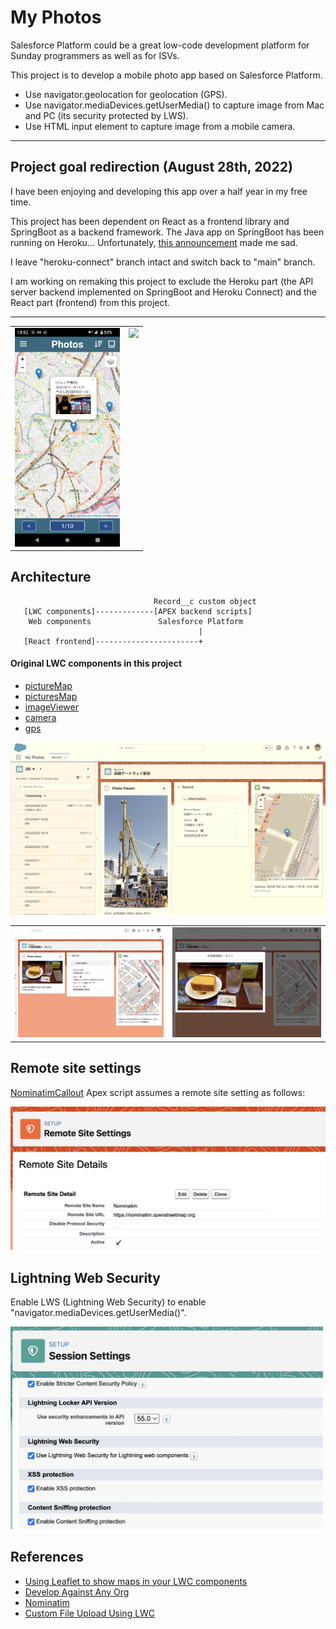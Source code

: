 # My Photos

Salesforce Platform could be a great low-code development platform for Sunday programmers as well as for ISVs.

This project is to develop a mobile photo app based on Salesforce Platform.

- Use navigator.geolocation for geolocation (GPS).
- Use navigator.mediaDevices.getUserMedia() to capture image from Mac and PC (its security protected by LWS).
- Use HTML input element to capture image from a mobile camera.

---
## Project goal redirection (August 28th, 2022)

I have been enjoying and developing this app over a half year in my free time.

This project has been dependent on React as a frontend library and SpringBoot as a backend framework. The Java app on SpringBoot has been running on Heroku... Unfortunately, [this announcement](https://blog.heroku.com/next-chapter) made me sad.

I leave "heroku-connect" branch intact and switch back to "main" branch.

I am working on remaking this project to exclude the Heroku part (the API server backend implemented on SpringBoot and Heroku Connect) and the React part (frontend) from this project.

---
<table>
  <tr>
    <td valign="top"><img src="./doc/react-myphotos.png" height="350px"></td>
    <td valign="top"><img src="./doc/Tressa.png" height="350px"></td>
  </tr>
</table>

## Architecture

```
                                Record__c custom object
   [LWC components]-------------[APEX backend scripts]
    Web components               Salesforce Platform
                                          |
   [React frontend]-----------------------+
```

#### Original LWC components in this project

- [pictureMap](./myphotos/myphotos/main/default/lwc/pictureMap)
- [picturesMap](./myphotos/myphotos/main/default/lwc/picturesMap)
- [imageViewer](./myphotos/myphotos/main/default/lwc/imageViewer)
- [camera](./myphotos/myphotos/main/default/lwc/camera)
- [gps](./myphotos/myphotos/main/default/lwc/gps)

<img src="./doc/RecordPage.png" width="700px">

<table>
  <tr>
    <td valign="top"><img src="./doc/Bunmeido.png"/></td>
    <td valign="top"><img src="./doc/Bunmeido2.png"/></td>    
  </tr>
</table>

## Remote site settings

[NominatimCallout](./myphotos/myphotos/main/default/classes/NominatimCallout.cls) Apex script assumes a remote site setting as follows:

<img src="./doc/RemoteSiteSettings.png" width="600px">

## Lightning Web Security

Enable LWS (Lightning Web Security) to enable "navigator.mediaDevices.getUserMedia()".

<img src="./doc/LWS.png" width="500px">

## References
- [Using Leaflet to show maps in your LWC components](https://sonneiltech.com/2021/01/using-leaflet-to-show-maps-in-your-lwc-components/)
- [Develop Against Any Org](https://developer.salesforce.com/docs/atlas.en-us.238.0.sfdx_dev.meta/sfdx_dev/sfdx_dev_develop_any_org.htm)
- [Nominatim](https://nominatim.org/)
- [Custom File Upload Using LWC](https://www.salesforcetroop.com/custom_file_upload_using_lwc)
